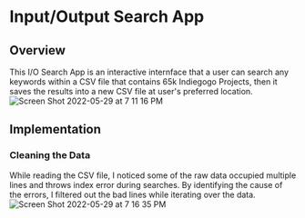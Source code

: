# Input/Output Search App

## Overview
This I/O Search App is an interactive internface that a user can search any keywords within a CSV file that contains 65k Indiegogo Projects, then it saves the results into a new CSV file at user's preferred location. 
![Screen Shot 2022-05-29 at 7 11 16 PM](https://user-images.githubusercontent.com/84875731/170904685-68eefbf8-c6f8-44b8-a43f-e3d57788b940.png)

## Implementation
  ### Cleaning the Data
  While reading the CSV file, I noticed some of the raw data occupied multiple lines and throws index error during searches. By identifying the cause of   the errors, I filtered out the bad lines while iterating over the data.
  ![Screen Shot 2022-05-29 at 7 16 35 PM](https://user-images.githubusercontent.com/84875731/170905153-cfb431f1-9f29-4ea3-8f30-6436e5d7faa0.png)
  ###  


